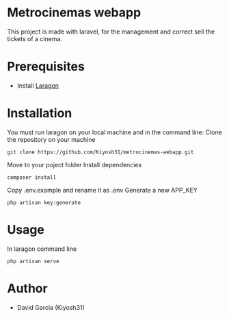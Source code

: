 # Metrocinemas webapp

This project is made with laravel, for the management and correct sell the tickets of a cinema.

# Prerequisites
- Install [Laragon](https://laragon.org/) 

# Installation
You must run laragon on your local machine and in the command line:
Clone the repository on your machine
```
git clone https://github.com/Kiyosh31/metrocinemas-webapp.git
```
Move to your poject folder
Install dependencies
```
composer install 
```

Copy .env.example and rename it as .env
Generate a new APP_KEY
```
php artisan key:generate
```

# Usage

In laragon command line

```
php artisan serve
```

# Author
* David Garcia (Kiyosh31)
